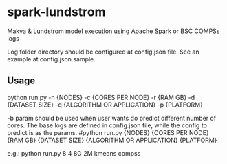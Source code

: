 # spark-lundstrom
Makva &amp; Lundstrom model execution using Apache Spark or BSC COMPSs logs

Log folder directory should be configured at config.json file. See an example at config.json.sample.

## Usage
python run.py -n {NODES} -c {CORES PER NODE} -r {RAM GB} -d {DATASET SIZE} -q {ALGORITHM OR APPLICATION} -p {PLATFORM}

-b param should be used when user wants do predict different number of cores. The base logs are defined in config.json file, while the config to predict is as the params.
#python run.py {NODES} {CORES PER NODE} {RAM GB} {DATASET SIZE} {ALGORITHM OR APPLICATION} {PLATFORM}

e.g.: python run.py 8 4 8G 2M kmeans compss
